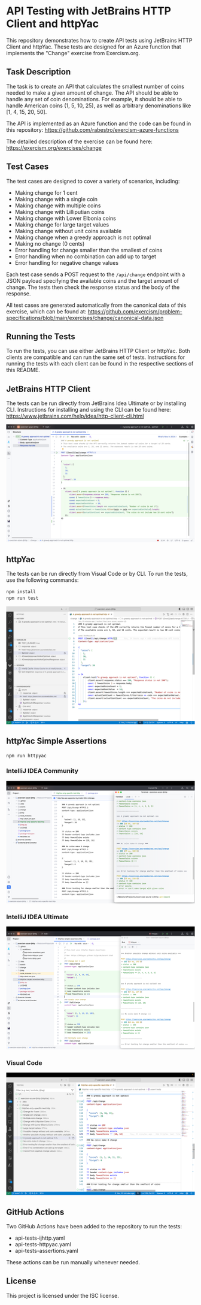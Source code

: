 # API Testing with JetBrains HTTP Client and httpYac

This repository demonstrates how to create API tests using JetBrains HTTP Client and httpYac. These tests are designed for an Azure function that implements the "Change" exercise from Exercism.org.

## Task Description

The task is to create an API that calculates the smallest number of coins needed to make a given amount of change. The API should be able to handle any set of coin denominations. For example, it should be able to handle American coins (1, 5, 10, 25), as well as arbitrary denominations like [1, 4, 15, 20, 50].

The API is implemented as an Azure function and the code can be found in this repository: https://github.com/rabestro/exercism-azure-functions

The detailed description of the exercise can be found here: https://exercism.org/exercises/change

## Test Cases

The test cases are designed to cover a variety of scenarios, including:

- Making change for 1 cent
- Making change with a single coin
- Making change with multiple coins
- Making change with Lilliputian coins
- Making change with Lower Elbonia coins
- Making change for large target values
- Making change without unit coins available
- Making change when a greedy approach is not optimal
- Making no change (0 cents)
- Error handling for change smaller than the smallest of coins
- Error handling when no combination can add up to target
- Error handling for negative change values

Each test case sends a POST request to the `/api/change` endpoint with a JSON payload specifying the available coins and the target amount of change. The tests then check the response status and the body of the response.

All test cases are generated automatically from the canonical data of this exercise, which can be found at: https://github.com/exercism/problem-specifications/blob/main/exercises/change/canonical-data.json

## Running the Tests

To run the tests, you can use either JetBrains HTTP Client or httpYac. Both clients are compatible and can run the same set of tests. Instructions for running the tests with each client can be found in the respective sections of this README.

## JetBrains HTTP Client

The tests can be run directly from JetBrains Idea Ultimate or by installing CLI. Instructions for installing and using the CLI can be found here: https://www.jetbrains.com/help/idea/http-client-cli.html

![IntelliJ IDEA Ultimate](assets/ijhttp-greedy.png)

## httpYac

The tests can be run directly from Visual Code or by CLI.
To run the tests, use the following commands:

```bash
npm install
npm run test
```

![Visual Code](assets/httpyac-greedy.png)

## httpYac Simple Assertions

```bash
npm run httpyac
```

### IntelliJ IDEA Community

![Advanced Tests](assets/httpyac-idea-community.png)

### IntelliJ IDEA Ultimate

![Simple Assertions](assets/httpyac-idea-ultimate.png)

### Visual Code

![Simple Assertions](assets/httpyac-vscode-assertions.png)

## GitHub Actions

Two GitHub Actions have been added to the repository to run the tests:

- api-tests-ijhttp.yaml
- api-tests-httpyac.yaml
- api-tests-assertions.yaml

These actions can be run manually whenever needed.

## License

This project is licensed under the ISC license.
